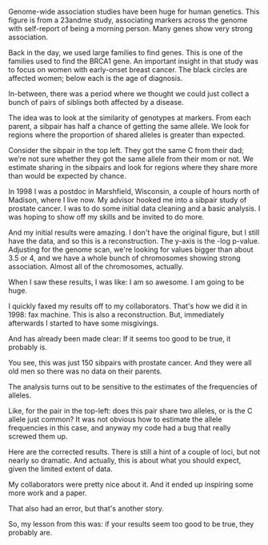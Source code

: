 Genome-wide association studies have been huge for human genetics.
This figure is from a 23andme study, associating markers across the genome with self-report of being a morning person. Many genes show very strong association.

Back in the day, we used large families to find genes.
This is one of the families used to find the BRCA1 gene.
An important insight in that study was to focus on women with early-onset breast cancer. The black circles are affected women; below each is the age of diagnosis.

In-between, there was a period where we thought we could just collect a bunch of pairs of siblings both affected by a disease.

The idea was to look at the similarity of genotypes at markers. From each parent, a sibpair has half a chance of getting the same allele. We look for regions where the proportion of shared alleles is greater than expected.

Consider the sibpair in the top left. They got the same C from their dad; we’re not sure whether they got the same allele from their mom or not. We estimate sharing in the sibpairs and look for regions where they share more than would be expected by chance.

In 1998 I was a postdoc in Marshfield, Wisconsin, a couple of hours north of Madison, where I live now. My advisor hooked me into a sibpair study of prostate cancer. I was to do some initial data cleaning and a basic analysis. I was hoping to show off my skills and be invited to do more.

And my initial results were amazing. I don't have the original figure, but I still have the data, and so this is a reconstruction. The y-axis is the -log p-value. Adjusting for the genome scan, we're looking for values bigger than about 3.5 or 4, and we have a whole bunch of chromosomes showing strong association. Almost all of the chromosomes, actually.

When I saw these results, I was like:
I am so awesome. I am going to be huge.

I quickly faxed my results off to my collaborators. That's how we did it in 1998: fax machine. This is also a reconstruction.
But, immediately afterwards I started to have some misgivings.

And has already been made clear: If it seems too good to be true, it probably is.

You see, this was just 150 sibpairs with prostate cancer. And they were all old men so there was no data on their parents.

The analysis turns out to be sensitive to the estimates of the frequencies of alleles.

Like, for the pair in the top-left: does this pair share two alleles, or is the C allele just common? It was not obvious how to estimate the allele frequencies in this case, and anyway my code had a bug that really screwed them up.

Here are the corrected results. There is still a hint of a couple of loci, but not nearly so dramatic. And actually, this is about what you should expect, given the limited extent of data.

My collaborators were pretty nice about it. And it ended up inspiring some more work and a paper.

That also had an error, but that's another story.

So, my lesson from this was: if your results seem too good to be true, they probably are.
